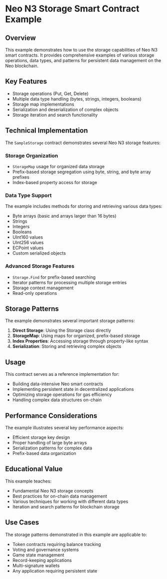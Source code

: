 # Neo N3 Storage Smart Contract Example

## Overview
This example demonstrates how to use the storage capabilities of Neo N3 smart contracts. It provides comprehensive examples of various storage operations, data types, and patterns for persistent data management on the Neo blockchain.

## Key Features
- Storage operations (Put, Get, Delete)
- Multiple data type handling (bytes, strings, integers, booleans)
- Storage map implementations
- Serialization and deserialization of complex objects
- Storage iteration and search functionality

## Technical Implementation
The `SampleStorage` contract demonstrates several Neo N3 storage features:

### Storage Organization
- `StorageMap` usage for organized data storage
- Prefix-based storage segregation using byte, string, and byte array prefixes
- Index-based property access for storage

### Data Type Support
The example includes methods for storing and retrieving various data types:
- Byte arrays (basic and arrays larger than 16 bytes)
- Strings
- Integers
- Booleans
- UInt160 values
- UInt256 values
- ECPoint values
- Custom serialized objects

### Advanced Storage Features
- `Storage.Find` for prefix-based searching
- Iterator patterns for processing multiple storage entries
- Storage context management
- Read-only operations

## Storage Patterns
The example demonstrates several important storage patterns:
1. **Direct Storage**: Using the Storage class directly
2. **StorageMap**: Using maps for organized, prefix-based storage
3. **Index Properties**: Accessing storage through property-like syntax
4. **Serialization**: Storing and retrieving complex objects

## Usage
This contract serves as a reference implementation for:
- Building data-intensive Neo smart contracts
- Implementing persistent state in decentralized applications
- Optimizing storage operations for gas efficiency
- Handling complex data structures on-chain

## Performance Considerations
The example illustrates several key performance aspects:
- Efficient storage key design
- Proper handling of large byte arrays
- Serialization patterns for complex data
- Prefix-based data organization

## Educational Value
This example teaches:
- Fundamental Neo N3 storage concepts
- Best practices for on-chain data management
- Various techniques for working with different data types
- Iteration and search patterns for blockchain storage

## Use Cases
The storage patterns demonstrated in this example are applicable to:
- Token contracts requiring balance tracking
- Voting and governance systems
- Game state management
- Record-keeping applications
- Multi-signature wallets
- Any application requiring persistent state
